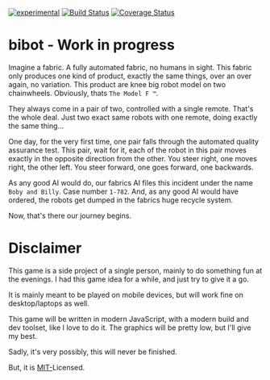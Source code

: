 [![experimental](http://badges.github.io/stability-badges/dist/experimental.svg)](http://github.com/badges/stability-badges) [![Build Status](https://travis-ci.org/kriswep/bibot.svg?branch=master)](https://travis-ci.org/kriswep/bibot) [![Coverage Status](https://coveralls.io/repos/github/kriswep/bibot/badge.svg?branch=master)](https://coveralls.io/github/kriswep/bibot?branch=master)
# bibot - Work in progress

Imagine a fabric. A fully automated fabric, no humans in sight. This fabric only produces one kind of product, exactly the same things, over an over again, no variation.
This product are knee big robot model on two chainwheels. Obviously, thats `The Model F ™`.

They always come in a pair of two, controlled with a single remote. That's the whole deal. Just two exact same robots with one remote, doing exactly the same thing...

One day, for the very first time, one pair falls through the automated quality assurance test. This pair, wait for it, each of the robot in this pair moves exactly in the opposite direction from the other. You steer right, one moves right, the other left. You steer forward, one goes forward, one backwards.

As any good AI would do, our fabrics AI files this incident under the name `Boby and Billy`. Case number `1-782`. And, as any good AI would have ordered, the robots get dumped in the fabrics huge recycle system.

Now, that's there our journey begins.

# Disclaimer
This game is a side project of a single person, mainly to do something fun at the evenings.
I had this game idea for a while, and just try to give it a go.

It is mainly meant to be played on mobile devices, but will work fine on desktop/laptops as well.

This game will be written in modern JavaScript, with a modern build and dev toolset, like I love to do it. The graphics will be pretty low, but I'll give my best.

Sadly, it's very possibly, this will never be finished.

But, it is [MIT-](LICENSE)Licensed.
